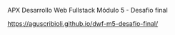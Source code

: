 APX Desarrollo Web Fullstack Módulo 5 - Desafio final

https://aguscribioli.github.io/dwf-m5-desafio-final/
